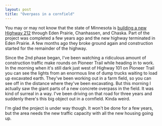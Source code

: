 ```yaml
---
layout: post
title: "Overpass in a cornfield"
---
```


<p>You may or may not know that the state of Minnesota is <a href="http://projects.dot.state.mn.us/zrc/212/index.html" target="_blank">building a new Highway 212</a> through Eden Prairie, Chanhassen, and Chaska.  Part of the project was completed a few years ago and the new highway terminated in Eden Prairie.  A few months ago they broke ground again and construction started for the remainder of the highway.</p>
  
<p>Since the 2nd phase began, I've been watching a ridiculous amount of construction traffic make rounds on Pioneer Trail while heading in to work.  In the morning when it's still dark just west of Highway 101 on Pioneer Trail you can see the lights from an enormous line of dump trucks waiting to load up excavated earth.  They've been working out in a farm field, so you can see off in the distance where they've been excavating.  But this morning I actually saw the giant parts of a new concrete overpass in the field.  It was kind of surreal in a way.  I've been driving on that road for three years and suddenly there's this big object out in a cornfield.  Kinda weird. </p>
  
<p>I'm glad the project is under way though.  It won't be done for a few years, but the area needs the new traffic capacity with all the new housing going up.  </p>
 

